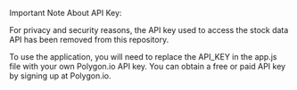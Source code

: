 Important Note About API Key:

For privacy and security reasons, the API key used to access the stock data API has been removed from this repository.

To use the application, you will need to replace the API_KEY in the app.js file with your own Polygon.io API key. You can obtain a free or paid API key by signing up at Polygon.io.

